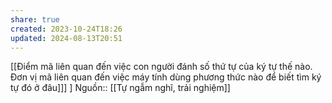 ```yaml
---
share: true
created: 2023-10-24T18:26
updated: 2024-08-13T20:51
---
```

[[Điểm mã liên quan đến việc con người đánh số thứ tự của ký tự thế nào. Đơn vị mã liên quan đến việc máy tính dùng phương thức nào để biết tìm ký tự đó ở đâu]]] ] 
Nguồn:: [[Tự ngẫm nghĩ, trải nghiệm]]
